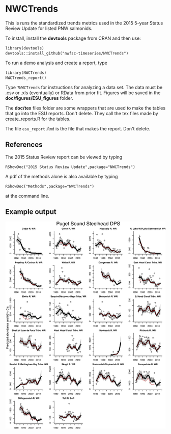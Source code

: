 # NWCTrends

This is runs the standardized trends metrics used in the 2015 5-year Status Review Update for listed PNW salmonids.  

To install, install the **devtools** package from CRAN and then use:
```
library(devtools)
devtools::install_github("nwfsc-timeseries/NWCTrends")
```

To run a demo analysis and create a report, type 
```
library(NWCTrends)
NWCTrends_report()
```

Type `?NWCTrends` for instructions for analyzing a data set. The data must be .csv or .xls (eventually) or RData from prior fit. Figures will be saved in the **doc/figures/ESU_figures** folder.

The **doc/tex** files folder are some wrappers that are used to make the tables that go into the ESU reports.  Don't delete.  They call the tex files made by create_reports.R for the tables.

The file `esu_report.Rmd` is the file that makes the report.  Don't delete.

## References

The 2015 Status Review report can be viewed by typing
```
RShowDoc("2015 Status Review Update",package="NWCTrends")
```

A pdf of the methods alone is also available by typing
```
RShowDoc("Methods",package="NWCTrends")
```
at the command line. 

## Example output

![](inst/doc/main_fig.jpg)

